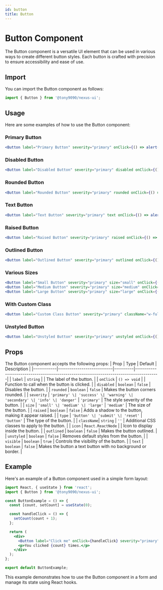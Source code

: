 ```yaml
---
id: button
title: Button
---
```


# Button Component

The Button component is a versatile UI element that can be used in various ways to create different button styles. Each button is crafted with precision to ensure accessibility and ease of use.

## Import

You can import the Button component as follows:

```jsx
import { Button } from '@tony9090/nexus-ui';
```

## Usage

Here are some examples of how to use the Button component:

### Primary Button

```jsx
<Button label="Primary Button" severity="primary" onClick={() => alert('Button clicked!')} />
```

### Disabled Button

```jsx
<Button label="Disabled Button" severity="primary" disabled onClick={() => alert('Button clicked!')} />
```

### Rounded Button

```jsx
<Button label="Rounded Button" severity="primary" rounded onClick={() => alert('Button clicked!')} />
```

### Text Button

```jsx
<Button label="Text Button" severity="primary" text onClick={() => alert('Button clicked!')} />
```

### Raised Button

```jsx
<Button label="Raised Button" severity="primary" raised onClick={() => alert('Button clicked!')} />
```

### Outlined Button

```jsx
<Button label="Outlined Button" severity="primary" outlined onClick={() => alert('Button clicked!')} />
```

### Various Sizes

```jsx
<Button label="Small Button" severity="primary" size="small" onClick={() => alert('Button clicked!')} />
<Button label="Medium Button" severity="primary" size="medium" onClick={() => alert('Button clicked!')} />
<Button label="Large Button" severity="primary" size="large" onClick={() => alert('Button clicked!')} />
```

### With Custom Class

```jsx
<Button label="Custom Class Button" severity="primary" className="w-full" onClick={() => alert('Button clicked!')} />
```

### Unstyled Button

```jsx
<Button label="Unstyled Button" severity="primary" unstyled onClick={() => alert('Button clicked!')} />
```

## Props

The Button component accepts the following props:
| Prop | Type | Default | Description |
|------------|----------------------------|----------|------------------------------------------------------------------------------------------|
| `label` | `string` | | The label of the button. |
| `onClick` | `() => void` | | Function to call when the button is clicked. |
| `disabled` | `boolean` | `false` | Disables the button. |
| `rounded` | `boolean` | `false` | Makes the button corners rounded. |
| `severity` | `'primary' \| 'success' \| 'warning' \| 'secondary' \| 'info' \| 'danger'` | `'primary'` | The style severity of the button. |
| `size` | `'small' \| 'medium' \| 'large'` | `'medium'` | The size of the button. |
| `raised` | `boolean` | `false` | Adds a shadow to the button, making it appear raised. |
| `type` | `'button' \| 'submit' \| 'reset'` | `'button'` | The type of the button. |
| `className`| `string` | `''` | Additional CSS classes to apply to the button. |
| `icon` | `React.ReactNode` | | Icon to display inside the button. |
| `outlined` | `boolean` | `false` | Makes the button outlined. |
| `unstyled` | `boolean` | `false` | Removes default styles from the button. |
| `visible` | `boolean` | `true` | Controls the visibility of the button. |
| `text` | `boolean` | `false` | Makes the button a text button with no background or border. |

## Example

Here's an example of a Button component used in a simple form layout:

```jsx
import React, { useState } from 'react';
import { Button } from '@tony9090/nexus-ui';

const ButtonExample = () => {
  const [count, setCount] = useState(0);

  const handleClick = () => {
    setCount(count + 1);
  };

  return (
    <div>
      <Button label="Click me" onClick={handleClick} severity="primary" />
      <p>You clicked {count} times.</p>
    </div>
  );
};

export default ButtonExample;
```

This example demonstrates how to use the Button component in a form and manage its state using React hooks.
